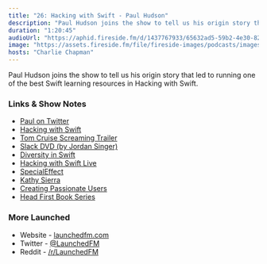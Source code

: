 ```yaml
---
title: "26: Hacking with Swift - Paul Hudson"
description: "Paul Hudson joins the show to tell us his origin story that led to running one of the best Swift learning resources in Hacking with Swift."
duration: "1:20:45"
audioUrl: "https://aphid.fireside.fm/d/1437767933/65632ad5-59b2-4e30-82d1-13845dce07dd/d11384ea-69b5-4e33-bd0e-5d33fdba8a0d.mp3"
image: "https://assets.fireside.fm/file/fireside-images/podcasts/images/6/65632ad5-59b2-4e30-82d1-13845dce07dd/episodes/d/d11384ea-69b5-4e33-bd0e-5d33fdba8a0d/cover.jpg?v=1"
hosts: "Charlie Chapman"
---
```


<p>Paul Hudson joins the show to tell us his origin story that led to running one of the best Swift learning resources in Hacking with Swift.</p>

<h3>Links &amp; Show Notes</h3>

<ul>
<li><a href="https://twitter.com/twostraws" rel="nofollow">Paul on Twitter</a></li>
<li><a href="https://www.hackingwithswift.com" rel="nofollow">Hacking with Swift</a></li>
<li><a href="https://youtu.be/kRqxyqjpOHs?t=39" rel="nofollow">Tom Cruise Screaming Trailer</a></li>
<li><a href="https://twitter.com/jsngr/status/1350851991640145925" rel="nofollow">Slack DVD (by Jordan Singer)</a></li>
<li><a href="https://swift.org/blog/diversity-in-swift/" rel="nofollow">Diversity in Swift</a></li>
<li><a href="https://www.hackingwithswift.com/live" rel="nofollow">Hacking with Swift Live</a></li>
<li><a href="https://www.specialeffect.org.uk" rel="nofollow">SpecialEffect</a></li>
<li><a href="https://en.wikipedia.org/wiki/Kathy_Sierra" rel="nofollow">Kathy Sierra</a></li>
<li><a href="http://headrush.typepad.com" rel="nofollow">Creating Passionate Users</a></li>
<li><a href="https://en.wikipedia.org/wiki/Head_First_(book_series)" rel="nofollow">Head First Book Series</a></li>
</ul>

<h3>More Launched</h3>

<ul>
<li>Website - <a href="https://launchedfm.com" rel="nofollow">launchedfm.com</a></li>
<li>Twitter - <a href="https://twitter.com/launchedfm" rel="nofollow">@LaunchedFM</a></li>
<li>Reddit - <a href="https://www.reddit.com/r/LaunchedFM/" rel="nofollow">/r/LaunchedFM</a></li>
</ul>
